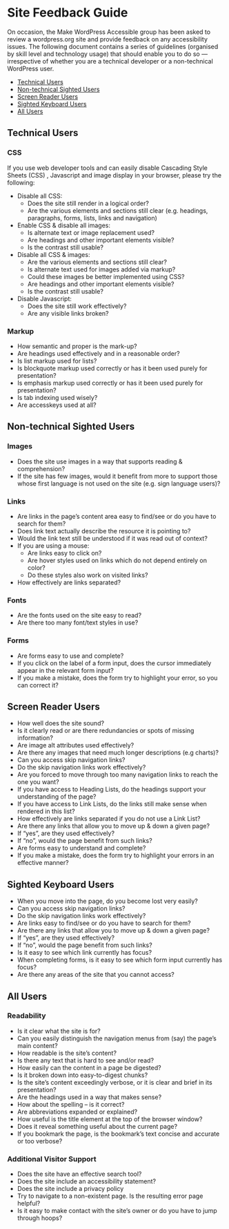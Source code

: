 # Site Feedback Guide

On occasion, the Make WordPress Accessible group has been asked to review a wordpress.org site and provide feedback on any accessibility issues. The following document contains a series of guidelines (organised by skill level and technology usage) that should enable you to do so — irrespective of whether you are a technical developer or a non-technical WordPress user.

- [Technical Users](https://make.wordpress.org/accessibility/handbook/get-involved/site-feedback-guide/#technical-users)
- [Non-technical Sighted Users](https://make.wordpress.org/accessibility/handbook/get-involved/site-feedback-guide/#non-technical-sighted-users)
- [Screen Reader Users](https://make.wordpress.org/accessibility/handbook/get-involved/site-feedback-guide/#screen-reader-users)
- [Sighted Keyboard Users](https://make.wordpress.org/accessibility/handbook/get-involved/site-feedback-guide/#sighted-keyboard-users)
- [All Users](https://make.wordpress.org/accessibility/handbook/get-involved/site-feedback-guide/#all-users)

## Technical Users

### CSS

If you use web developer tools and can easily disable Cascading Style Sheets (CSS) , Javascript and image display in your browser, please try the following:

- Disable all CSS:
  - Does the site still render in a logical order?
  - Are the various elements and sections still clear (e.g. headings, paragraphs, forms, lists, links and navigation)
- Enable CSS & disable all images:
  - Is alternate text or image replacement used?
  - Are headings and other important elements visible?
  - Is the contrast still usable?
- Disable all CSS & images:
  - Are the various elements and sections still clear?
  - Is alternate text used for images added via markup?
  - Could these images be better implemented using CSS?
  - Are headings and other important elements visible?
  - Is the contrast still usable?
- Disable Javascript:
  - Does the site still work effectively?
  - Are any visible links broken?

### Markup

- How semantic and proper is the mark-up?
- Are headings used effectively and in a reasonable order?
- Is list markup used for lists?
- Is blockquote markup used correctly or has it been used purely for presentation?
- Is emphasis markup used correctly or has it been used purely for presentation?
- Is tab indexing used wisely?
- Are accesskeys used at all?

## Non-technical Sighted Users

### Images

- Does the site use images in a way that supports reading & comprehension?
- If the site has few images, would it benefit from more to support those whose first language is not used on the site (e.g. sign language users)?

### Links

- Are links in the page’s content area easy to find/see or do you have to search for them?
- Does link text actually describe the resource it is pointing to?
- Would the link text still be understood if it was read out of context?
- If you are using a mouse:
  - Are links easy to click on?
  - Are hover styles used on links which do not depend entirely on color?
  - Do these styles also work on visited links?
- How effectively are links separated?

### Fonts

- Are the fonts used on the site easy to read?
- Are there too many font/text styles in use?

### Forms

- Are forms easy to use and complete?
- If you click on the label of a form input, does the cursor immediately appear in the relevant form input?
- If you make a mistake, does the form try to highlight your error, so you can correct it?

## Screen Reader Users

- How well does the site sound?
- Is it clearly read or are there redundancies or spots of missing information?
- Are image alt attributes used effectively?
- Are there any images that need much longer descriptions (e.g charts)?
- Can you access skip navigation links?
- Do the skip navigation links work effectively?
- Are you forced to move through too many navigation links to reach the one you want?
- If you have access to Heading Lists, do the headings support your understanding of the page?
- If you have access to Link Lists, do the links still make sense when rendered in this list?
- How effectively are links separated if you do not use a Link List?
- Are there any links that allow you to move up & down a given page?
- If “yes”, are they used effectively?
- If “no”, would the page benefit from such links?
- Are forms easy to understand and complete?
- If you make a mistake, does the form try to highlight your errors in an effective manner?

## Sighted Keyboard Users

- When you move into the page, do you become lost very easily?
- Can you access skip navigation links?
- Do the skip navigation links work effectively?
- Are links easy to find/see or do you have to search for them?
- Are there any links that allow you to move up & down a given page?
- If “yes”, are they used effectively?
- If “no”, would the page benefit from such links?
- Is it easy to see which link currently has focus?
- When completing forms, is it easy to see which form input currently has focus?
- Are there any areas of the site that you cannot access?

## All Users

### Readability

- Is it clear what the site is for?
- Can you easily distinguish the navigation menus from (say) the page’s main content?
- How readable is the site’s content?
- Is there any text that is hard to see and/or read?
- How easily can the content in a page be digested?
- Is it broken down into easy-to-digest chunks?
- Is the site’s content exceedingly verbose, or it is clear and brief in its presentation?
- Are the headings used in a way that makes sense?
- How about the spelling – is it correct?
- Are abbreviations expanded or explained?
- How useful is the title element at the top of the browser window?
- Does it reveal something useful about the current page?
- If you bookmark the page, is the bookmark’s text concise and accurate or too verbose?

### Additional Visitor Support

- Does the site have an effective search tool?
- Does the site include an accessibility statement?
- Does the site include a privacy policy
- Try to navigate to a non-existent page. Is the resulting error page helpful?
- Is it easy to make contact with the site’s owner or do you have to jump through hoops?

